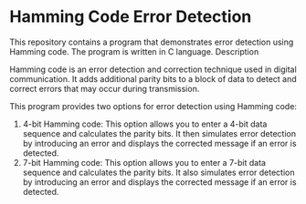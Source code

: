 # Hamming Code Error Detection

This repository contains a program that demonstrates error detection using Hamming code. The program is written in C language.
Description

Hamming code is an error detection and correction technique used in digital communication. It adds additional parity bits to a block of data to detect and correct errors that may occur during transmission.

This program provides two options for error detection using Hamming code:

   1) 4-bit Hamming code: This option allows you to enter a 4-bit data sequence and calculates the parity bits. It then simulates error detection by introducing an error and displays the corrected message if an error is detected.
   2) 7-bit Hamming code: This option allows you to enter a 7-bit data sequence and calculates the parity bits. It also simulates error detection by introducing an error and displays the corrected message if an error is detected.
